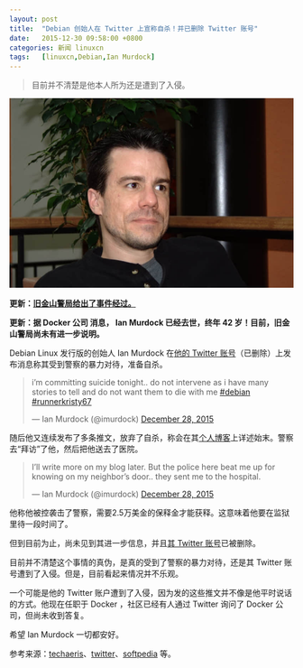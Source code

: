 ```yaml
---
layout: post
title:	"Debian 创始人在 Twitter 上宣称自杀！并已删除 Twitter 账号"
date:	2015-12-30 09:58:00 +0800 
categories:	新闻 linuxcn 
tags:	[linuxcn,Debian,Ian Murdock]
---
```




> 
> 目前并不清楚是他本人所为还是遭到了入侵。
> 
> 
> 


![](/Asserts/Images/album/201512/30/095520llnpppplenuxeipi.jpg)


 


**更新：[旧金山警局给出了事件经过。](/article-6829-1.html)**


**更新：据 Docker 公司 消息， Ian Murdock 已经去世，终年 42 岁！目前，旧金山警局尚未有进一步说明。**


 


Debian Linux 发行版的创始人 Ian Murdock 在[他的 Twitter 账号](https://twitter.com/imurdock)（已删除）上发布消息称其受到警察的暴力对待，准备自杀。



> 
> i’m committing suicide tonight.. do not intervene as i have many stories to tell and do not want them to die with me [#debian](https://twitter.com/hashtag/debian?src=hash) [#runnerkristy67](https://twitter.com/hashtag/runnerkristy67?src=hash)
> 
> 
> — Ian Murdock (@imurdock) [December 28, 2015](https://twitter.com/imurdock/status/681598929205526528)
> 
> 
> 


随后他又连续发布了多条推文，放弃了自杀，称会在其[个人博客](http://ianmurdock.com/blog/)上详述始末。警察去“拜访”了他，然后把他送去了医院。



> 
> I’ll write more on my blog later. But the police here beat me up for knowing on my neighbor’s door.. they sent me to the hospital.
> 
> 
> — Ian Murdock (@imurdock) [December 28, 2015](https://twitter.com/imurdock/status/681600579114672129)
> 
> 
> 


他称他被控袭击了警察，需要2.5万美金的保释金才能获释。这意味着他要在监狱里待一段时间了。


但到目前为止，尚未见到其进一步信息，并且[其 Twitter 账号](https://twitter.com/imurdock)已被删除。


目前并不清楚这个事情的真伪，是真的受到了警察的暴力对待，还是其 Twitter 账号遭到了入侵。但是，目前看起来情况并不乐观。


一个可能是他的 Twitter 账户遭到了入侵，因为发的这些推文并不像是他平时说话的方式。他现在任职于 Docker ，社区已经有人通过 Twitter 询问了 Docker 公司，但尚未收到答复。


希望 Ian Murdock 一切都安好。


参考来源：[techaeris](http://techaeris.com/2015/12/28/debian-founder-ian-murdocks-tweets-raising-eyebrows/)、[twitter](https://twitter.com)、[softpedia](http://news.softpedia.com/news/founder-of-debian-threatens-suicide-on-twitter-and-police-abuse-allegedly-498205.shtml) 等。
